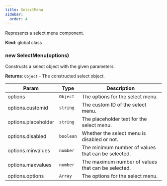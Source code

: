 ```yaml
---
title: SelectMenu
sidebar:
  order: 4
---
```


Represents a select menu component.

**Kind**: global class  
<a name="new_SelectMenu_new"></a>

### new SelectMenu(options)

Constructs a select object with the given parameters.

**Returns**: <code>Object</code> - The constructed select object.

| Param               | Type                 | Description                                        |
| ------------------- | -------------------- | -------------------------------------------------- |
| options             | <code>Object</code>  | The options for the select menu.                   |
| options.customid    | <code>string</code>  | The custom ID of the select menu.                  |
| options.placeholder | <code>string</code>  | The placeholder text for the select menu.          |
| options.disabled    | <code>boolean</code> | Whether the select menu is disabled or not.        |
| options.minvalues   | <code>number</code>  | The minimum number of values that can be selected. |
| options.maxvalues   | <code>number</code>  | The maximum number of values that can be selected. |
| options.options     | <code>Array</code>   | The options for the select menu.                   |
